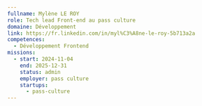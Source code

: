 ```yaml
---
fullname: Mylène LE ROY
role: Tech lead Front-end au pass culture
domaine: Développement
link: https://fr.linkedin.com/in/myl%C3%A8ne-le-roy-5b713a2a
competences:
  - Développement Frontend
missions:
  - start: 2024-11-04
    end: 2025-12-31
    status: admin
    employer: pass culture
    startups:
      - pass-culture
---
```

